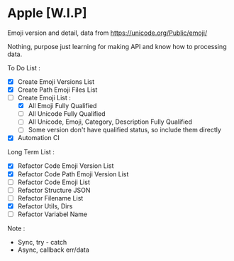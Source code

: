 # Apple [W.I.P]

Emoji version and detail, data from <https://unicode.org/Public/emoji/>

Nothing, purpose just learning for making API and know how to processing data.

To Do List :

- [x] Create Emoji Versions List
- [x] Create Path Emoji Files List
- [ ] Create Emoji List :
    - [x] All Emoji Fully Qualified
    - [ ] All Unicode Fully Qualified
    - [ ] All Unicode, Emoji, Category, Description Fully Qualified
    - [ ] Some version don't have qualified status, so include them directly
- [x] Automation CI

Long Term List :

- [x] Refactor Code Emoji Version List
- [x] Refactor Code Path Emoji Version List
- [ ] Refactor Code Emoji List
- [ ] Refactor Structure JSON
- [ ] Refactor Filename List
- [x] Refactor Utils, Dirs
- [ ] Refactor Variabel Name

Note :
- Sync, try - catch
- Async, callback err/data
